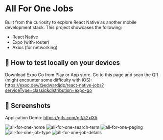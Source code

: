 # All For One Jobs

Built from the curiosity to explore React Native as another mobile development stack. This project showcases the following:
- React Native
- Expo (with-router)
- Axios (for networking)

## 🧪 How to test locally on your devices
Download Expo Go from Play or App store.
Go to this page and scan the QR (might encounter some difficulty with iOS): 
https://expo.dev/@edwardjdp/react-native-jobs?serviceType=classic&distribution=expo-go

## 📸 Screenshots
Application Demo: https://gifs.com/gif/k2xlX5

![all-for-one-home](https://github.com/edwardjosephdp/jobs-all-for-one/assets/29935879/99a0b081-ee18-49a5-b6f5-840810b3fed0)
![all-for-one-search-term](https://github.com/edwardjosephdp/jobs-all-for-one/assets/29935879/6ba806dc-58d5-4a3d-93f9-68fa7b017369)
![all-for-one-paging](https://github.com/edwardjosephdp/jobs-all-for-one/assets/29935879/62cd03b8-ec69-418a-bdee-00c7d096feb5)
![all-for-one-job-type](https://github.com/edwardjosephdp/jobs-all-for-one/assets/29935879/527c6928-7009-4a29-b40c-bc6559fa81a0)
![all-for-one-job-details](https://github.com/edwardjosephdp/jobs-all-for-one/assets/29935879/5fd1a542-f284-4093-9bb7-a9c257b9a9b9)
